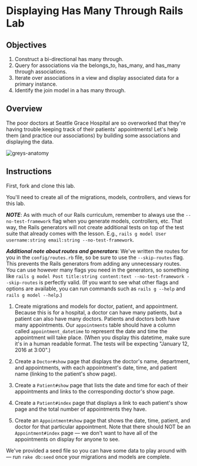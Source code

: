 # Displaying Has Many Through Rails Lab

## Objectives

1. Construct a bi-directional has many through.
2. Query for associations via the belongs_to, has_many, and has_many through associations.
3. Iterate over associations in a view and display associated data for a primary instance.
4. Identify the join model in a has many through.

## Overview

The poor doctors at Seattle Grace Hospital are so overworked that they're having trouble keeping track of their patients' appointments! Let's help them (and practice our associations) by building some associations and displaying the data.

![greys-anatomy](http://57.media.tumblr.com/cbcd8f29790e720e4cea60f44cb2c6b9/tumblr_mrbut3kX1g1r6kab2o1_500.gif)

## Instructions

First, fork and clone this lab.

You'll need to create all of the migrations, models, controllers, and views for this lab.

***NOTE***: As with much of our Rails curriculum, remember to always use the `--no-test-framework` flag when you generate models, controllers, etc. That way, the Rails generators will not create additional tests on top of the test suite that already comes with the lesson. E.g., `rails g model User username:string email:string --no-test-framework`.

***Additional note about routes and generators***: We've written the routes for you in the `config/routes.rb` file, so be sure to use the `--skip-routes` flag. This prevents the Rails generators from adding any unnecessary routes. You can use however many flags you need in the generators, so something like `rails g model Post title:string content:text --no-test-framework --skip-routes` is perfectly valid. (If you want to see what other flags and options are available, you can run commands such as `rails g --help` and `rails g model --help`.)

1. Create migrations and models for doctor, patient, and appointment. Because this is for a hospital, a doctor can have many patients, but a patient can also have many doctors. Patients and doctors both have many appointments. Our `appointments` table should have a column called `appointment_datetime` to represent the date and time the appointment will take place. (When you display this datetime, make sure it's in a human readable format. The tests will be expecting "January 12, 2016 at 3:00".)

2. Create a `Doctor#show` page that displays the doctor's name, department, and appointments, with each appointment's date, time, and patient name (linking to the patient's show page).

3. Create a `Patient#show` page that lists the date and time for each of their appointments and links to the corresponding doctor's show page.

4. Create a `Patient#index` page that displays a link to each patient's show page and the total number of appointments they have.

5. Create an `Appointment#show` page that shows the date, time, patient, and doctor for that particular appointment. Note that there should NOT be an `Appointment#index` page –– we don't want to have all of the appointments on display for anyone to see.

We've provided a seed file so you can have some data to play around with –– run `rake db:seed` once your migrations and models are complete.

